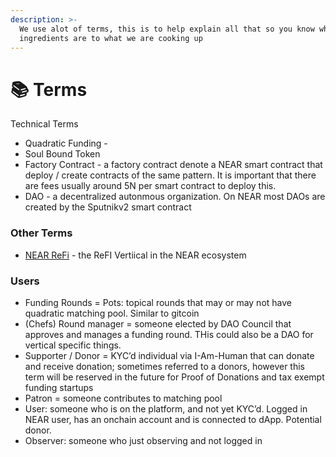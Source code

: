```yaml
---
description: >-
  We use alot of terms, this is to help explain all that so you know what the
  ingredients are to what we are cooking up
---
```


# 📚 Terms

Technical Terms

* Quadratic Funding -&#x20;
* Soul Bound Token
* Factory Contract -  a factory contract denote a NEAR smart contract that deploy / create contracts of the same pattern. It is important that there are fees usually around 5N per smart contract to deploy this.&#x20;
* DAO -  a decentralized autonmous organization. On NEAR most DAOs are created by the Sputnikv2 smart contract

### Other Terms

* [NEAR ReFi](https://nearefi.org) - the ReFI Vertiical in the NEAR ecosystem

### Users

* Funding Rounds = Pots: topical rounds that may or may not have quadratic matching pool. Similar to gitcoin
* (Chefs) Round manager = someone elected by DAO Council that approves and manages a funding round. THis could also be a DAO for vertical specific things.
* Supporter / Donor = KYC’d individual via I-Am-Human that can donate and receive donation; sometimes referred to a donors, however this term will be reserved in the future for Proof of Donations and tax exempt funding startups
* Patron = someone contributes to matching pool
* User: someone who is on the platform, and not yet KYC’d. Logged in NEAR user, has an onchain account and is connected to dApp. Potential donor.&#x20;
* Observer: someone who just observing and not logged in

